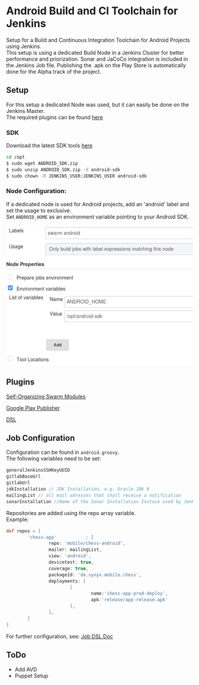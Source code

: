 # Android Build and CI Toolchain for Jenkins

Setup for a Build and Continuous Integration Toolchain for Android Projects using Jenkins.  
This setup is using a dedicated Build Node in a Jenkins Cluster for better performance and priorization. Sonar and JaCoCo integration is included in the Jenkins Job file.
Publishing the .apk on the Play Store is automatically done for the Alpha track of the project.  

## Setup

For this setup a dedicated Node was used, but it can easily be done on the Jenkins Master.  
The required plugins can be found [here](#Plugins)

### SDK

Download the latest SDK tools [here](https://developer.android.com/studio/#downloads)

  ~~~sh
  cd /opt
  $ sudo wget ANDROID_SDK.zip
  $ sudo unzip ANDROID_SDK.zip -d android-sdk
  $ sudo chown -R JENKINS_USER:JENKINS_USER android-sdk
  ~~~

### Node Configuration:  

If a dedicated node is used for Android projects, add an 'android' label and set the usage to exclusive.  
Set `ANDROID_HOME` as an environment variable pointing to your Android SDK.  

![Node Configuration](docs/node-config.png)
 
## Plugins

[Self-Organizing Swarm Modules](https://plugins.jenkins.io/swarm)

[Google Play Publisher](https://plugins.jenkins.io/google-play-android-publisher)

[DSL](https://plugins.jenkins.io/job-dsl)

## Job Configuration

Configuration can be found in `android.groovy`.  
The following variables need to be set:

  ~~~ groovy
  generalJenkinsSSHKeyUUID  
  gitlabBaseUrl  
  gitlabUrl  
  jdkInstallation // JDK Installation, e.g. Oracle JDK 8  
  mailingList // all mail adresses that shall receive a notification  
  sonarInstallation //Name of the Sonar Installation Instace used by Jenkins for this project  
  ~~~

Repositories are added using the repo array variable.  
Example: 

  ~~~ groovy
  def repos = [
          'chess-app'           : [
                  repo: 'mobile/chess-android',
                  mailer: mailingList,
                  view: 'android',
                  devicetest: true,
                  coverage: true,
                  packageId: 'de.synyx.mobile.chess',
                  deployments: [
                          [
                                  name:'chess-app-prod-deploy',
                                  apk:'release/app-release.apk'
                          ],
                  ],
          ]
  ]
  ~~~

For further configuration, see: [Job DSL Doc](https://jenkinsci.github.io/job-dsl-plugin)

## ToDo

* Add AVD
* Puppet Setup
